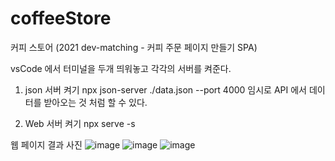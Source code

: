 # coffeeStore
커피 스토어 (2021 dev-matching - 커피 주문 페이지 만들기 SPA)

vsCode 에서 터미널을 두개 띄워놓고 각각의 서버를 켜준다.

1. json 서버 켜기
npx json-server ./data.json --port 4000
임시로 API 에서 데이터를 받아오는 것 처럼 할 수 있다.

2. Web 서버 켜기
npx serve -s



웹 페이지 결과 사진
![image](https://user-images.githubusercontent.com/52899349/158984656-a891a1d3-10ab-40db-8caa-27b34ebb60e1.png)
![image](https://user-images.githubusercontent.com/52899349/158984724-8ac71978-bda2-4917-bdd5-ce090b16d965.png)
![image](https://user-images.githubusercontent.com/52899349/158984775-830ef86d-723b-4830-864c-570894c619f8.png)

